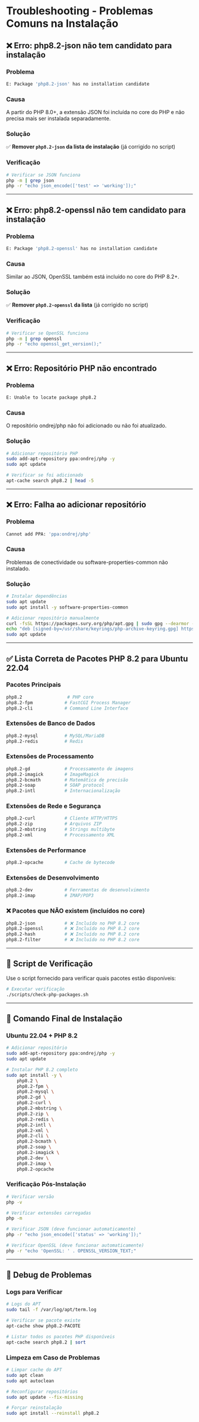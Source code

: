# Troubleshooting - Problemas Comuns na Instalação

## ❌ Erro: php8.2-json não tem candidato para instalação

### **Problema**
```bash
E: Package 'php8.2-json' has no installation candidate
```

### **Causa**
A partir do PHP 8.0+, a extensão JSON foi incluída no core do PHP e não precisa mais ser instalada separadamente.

### **Solução**
✅ **Remover `php8.2-json` da lista de instalação** (já corrigido no script)

### **Verificação**
```bash
# Verificar se JSON funciona
php -m | grep json
php -r "echo json_encode(['test' => 'working']);"
```

---

## ❌ Erro: php8.2-openssl não tem candidato para instalação

### **Problema**
```bash
E: Package 'php8.2-openssl' has no installation candidate
```

### **Causa**
Similar ao JSON, OpenSSL também está incluído no core do PHP 8.2+.

### **Solução**
✅ **Remover `php8.2-openssl` da lista** (já corrigido no script)

### **Verificação**
```bash
# Verificar se OpenSSL funciona
php -m | grep openssl
php -r "echo openssl_get_version();"
```

---

## ❌ Erro: Repositório PHP não encontrado

### **Problema**
```bash
E: Unable to locate package php8.2
```

### **Causa**
O repositório ondrej/php não foi adicionado ou não foi atualizado.

### **Solução**
```bash
# Adicionar repositório PHP
sudo add-apt-repository ppa:ondrej/php -y
sudo apt update

# Verificar se foi adicionado
apt-cache search php8.2 | head -5
```

---

## ❌ Erro: Falha ao adicionar repositório

### **Problema**
```bash
Cannot add PPA: 'ppa:ondrej/php'
```

### **Causa**
Problemas de conectividade ou software-properties-common não instalado.

### **Solução**
```bash
# Instalar dependências
sudo apt update
sudo apt install -y software-properties-common

# Adicionar repositório manualmente
curl -fsSL https://packages.sury.org/php/apt.gpg | sudo gpg --dearmor -o /usr/share/keyrings/php-archive-keyring.gpg
echo "deb [signed-by=/usr/share/keyrings/php-archive-keyring.gpg] https://packages.sury.org/php/ $(lsb_release -sc) main" | sudo tee /etc/apt/sources.list.d/php.list
sudo apt update
```

---

## ✅ Lista Correta de Pacotes PHP 8.2 para Ubuntu 22.04

### **Pacotes Principais**
```bash
php8.2                 # PHP core
php8.2-fpm            # FastCGI Process Manager
php8.2-cli            # Command Line Interface
```

### **Extensões de Banco de Dados**
```bash
php8.2-mysql          # MySQL/MariaDB
php8.2-redis          # Redis
```

### **Extensões de Processamento**
```bash
php8.2-gd             # Processamento de imagens
php8.2-imagick        # ImageMagick
php8.2-bcmath         # Matemática de precisão
php8.2-soap           # SOAP protocol
php8.2-intl           # Internacionalização
```

### **Extensões de Rede e Segurança**
```bash
php8.2-curl           # Cliente HTTP/HTTPS
php8.2-zip            # Arquivos ZIP
php8.2-mbstring       # Strings multibyte
php8.2-xml            # Processamento XML
```

### **Extensões de Performance**
```bash
php8.2-opcache        # Cache de bytecode
```

### **Extensões de Desenvolvimento**
```bash
php8.2-dev            # Ferramentas de desenvolvimento
php8.2-imap           # IMAP/POP3
```

### **❌ Pacotes que NÃO existem (incluídos no core)**
```bash
php8.2-json           # ❌ Incluído no PHP 8.2 core
php8.2-openssl        # ❌ Incluído no PHP 8.2 core
php8.2-hash           # ❌ Incluído no PHP 8.2 core
php8.2-filter         # ❌ Incluído no PHP 8.2 core
```

---

## 🔧 Script de Verificação

Use o script fornecido para verificar quais pacotes estão disponíveis:

```bash
# Executar verificação
./scripts/check-php-packages.sh
```

---

## 🚀 Comando Final de Instalação

### **Ubuntu 22.04 + PHP 8.2**
```bash
# Adicionar repositório
sudo add-apt-repository ppa:ondrej/php -y
sudo apt update

# Instalar PHP 8.2 completo
sudo apt install -y \
    php8.2 \
    php8.2-fpm \
    php8.2-mysql \
    php8.2-gd \
    php8.2-curl \
    php8.2-mbstring \
    php8.2-zip \
    php8.2-redis \
    php8.2-intl \
    php8.2-xml \
    php8.2-cli \
    php8.2-bcmath \
    php8.2-soap \
    php8.2-imagick \
    php8.2-dev \
    php8.2-imap \
    php8.2-opcache
```

### **Verificação Pós-Instalação**
```bash
# Verificar versão
php -v

# Verificar extensões carregadas
php -m

# Verificar JSON (deve funcionar automaticamente)
php -r "echo json_encode(['status' => 'working']);"

# Verificar OpenSSL (deve funcionar automaticamente)  
php -r "echo 'OpenSSL: ' . OPENSSL_VERSION_TEXT;"
```

---

## 🐛 Debug de Problemas

### **Logs para Verificar**
```bash
# Logs do APT
sudo tail -f /var/log/apt/term.log

# Verificar se pacote existe
apt-cache show php8.2-PACOTE

# Listar todos os pacotes PHP disponíveis
apt-cache search php8.2 | sort
```

### **Limpeza em Caso de Problemas**
```bash
# Limpar cache do APT
sudo apt clean
sudo apt autoclean

# Reconfigurar repositórios
sudo apt update --fix-missing

# Forçar reinstalação
sudo apt install --reinstall php8.2
```
